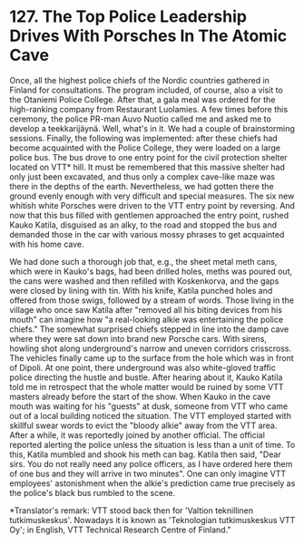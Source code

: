 


    
# 127. The Top Police Leadership Drives With Porsches In The Atomic Cave

Once, all the highest police chiefs of the Nordic countries gathered in Finland for consultations. The program included, of course, also a visit to the Otaniemi Police College. After that, a gala meal was ordered for the high-ranking company from Restaurant Luolamies. A few times before this ceremony, the police PR-man Auvo Nuotio called me and asked me to develop a teekkarijäynä. Well, what's in it. We had a couple of brainstorming sessions. Finally, the following was implemented: after these chiefs had become acquainted with the Police College, they were loaded on a large police bus. The bus drove to one entry point for the civil protection shelter located on VTT\* hill. It must be remembered that this massive shelter had only just been excavated, and thus only a complex cave-like maze was there in the depths of the earth.
Nevertheless, we had gotten there the ground evenly enough with very difficult and special measures. The six new whitish white Porsches were driven to the VTT entry point by reversing. And now that this bus filled with gentlemen approached the entry point, rushed Kauko Katila, disguised as an alky, to the road and stopped the bus and demanded those in the car with various mossy phrases to get acquainted with his home cave.

We had done such a thorough job that, e.g., the sheet metal meth cans, which were in Kauko's bags, had been drilled holes, meths was poured out, the cans were washed and then refilled with Koskenkorva, and the gaps were closed by lining with tin. With his knife, Katila punched holes and offered from those swigs, followed by a stream of words. Those living in the village who once saw Katila after "removed all his biting devices from his mouth" can imagine how "a real-looking alkie was entertaining the police chiefs." The somewhat surprised chiefs stepped in line into the damp cave where they were sat down into brand new Porsche cars. With sirens, howling shot along underground's narrow and uneven corridors crisscross. The vehicles finally came up to the surface from the hole which was in front of Dipoli. At one point, there underground was also white-gloved traffic police directing the hustle and bustle. After hearing about it, Kauko Katila told me in retrospect that the whole matter would be ruined by some VTT masters already before the start of the show. When Kauko in the cave mouth was waiting for his "guests" at dusk, someone from VTT who came out of a local building noticed the situation. The VTT employed started with skillful swear words to evict the "bloody alkie" away from the VTT area. After a while, it was reportedly joined by another official. The official reported alerting the police unless the situation is less than a unit of time. To this, Katila mumbled and shook his meth can bag. Katila then said, "Dear sirs. You do not really need any police officers, as I have ordered here them of one bus and they will arrive in two minutes". One can only imagine VTT employees' astonishment when the alkie's prediction came true precisely as the police's black bus rumbled to the scene.

\*Translator's remark: VTT stood back then for 'Valtion teknillinen tutkimuskeskus'. Nowadays it is known as 'Teknologian tutkimuskeskus VTT Oy'; in English, VTT Technical Research Centre of Finland."
